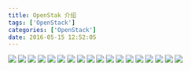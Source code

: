 ```yaml
---
title: OpenStak 介绍
tags: ['OpenStack']
categories: ['OpenStack']
date: 2016-05-15 12:52:05
---
```


![](http://samzong.oss-cn-shenzhen.aliyuncs.com/2016%2F05%2FSlide01.jpg)
![](http://samzong.oss-cn-shenzhen.aliyuncs.com/2016%2F05%2FSlide02.jpg)
![](http://samzong.oss-cn-shenzhen.aliyuncs.com/2016%2F05%2FSlide03.jpg)
![](http://samzong.oss-cn-shenzhen.aliyuncs.com/2016%2F05%2FSlide04.jpg)
![](http://samzong.oss-cn-shenzhen.aliyuncs.com/2016%2F05%2FSlide05.jpg)
![](http://samzong.oss-cn-shenzhen.aliyuncs.com/2016%2F05%2FSlide07.jpg)
![](http://samzong.oss-cn-shenzhen.aliyuncs.com/2016%2F05%2FSlide08.jpg)
![](http://samzong.oss-cn-shenzhen.aliyuncs.com/2016%2F05%2FSlide09.jpg)
![](http://samzong.oss-cn-shenzhen.aliyuncs.com/2016%2F05%2FSlide10.jpg)
![](http://samzong.oss-cn-shenzhen.aliyuncs.com/2016%2F05%2FSlide11.jpg)
![](http://samzong.oss-cn-shenzhen.aliyuncs.com/2016%2F05%2FSlide12.jpg)
![](http://samzong.oss-cn-shenzhen.aliyuncs.com/2016%2F05%2FSlide13.jpg)
![](http://samzong.oss-cn-shenzhen.aliyuncs.com/2016%2F05%2FSlide14.jpg)
![](http://samzong.oss-cn-shenzhen.aliyuncs.com/2016%2F05%2FSlide15.jpg)
![](http://samzong.oss-cn-shenzhen.aliyuncs.com/2016%2F05%2FSlide16.jpg)
![](http://samzong.oss-cn-shenzhen.aliyuncs.com/2016%2F05%2FSlide17.jpg)
![](http://samzong.oss-cn-shenzhen.aliyuncs.com/2016%2F05%2FSlide18.jpg)
![](http://samzong.oss-cn-shenzhen.aliyuncs.com/2016%2F05%2FSlide19.jpg)
